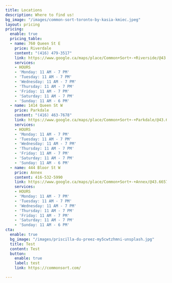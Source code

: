```yaml
---
title: Locations
description: Where to find us!
bg_image: "/images/common-sort-toronto-by-kasia-kmiec.jpeg"
layout: pricing
pricing:
  enable: true
  pricing_table:
  - name: 760 Queen St E
    price: Riverdale
    content: "(416) 479-3517"
    link: https://www.google.ca/maps/place/Common+Sort+-+Riverside/@43.6594573,-79.350097,17z/data=!3m1!4b1!4m5!3m4!1s0x89d4cb6df8a057f5:0xb5f0c01fd88f77ee!8m2!3d43.6594573!4d-79.3479083
    services:
    - HOURS
    - 'Monday: 11 AM - 7 PM'
    - 'Tuesday: 11 AM - 7 PM'
    - 'Wednesday: 11 AM - 7 PM'
    - 'Thursday: 11 AM - 7 PM'
    - 'Friday: 11 AM - 7 PM'
    - 'Saturday: 11 AM - 7 PM'
    - 'Sunday: 11 AM - 6 PM'
  - name: 1414 Queen St W
    price: Parkdale
    content: "(416) 463-7678"
    link: https://www.google.ca/maps/place/Common+Sort+-+Parkdale/@43.6410862,-79.436946,17z/data=!3m1!4b1!4m5!3m4!1s0x882b35adb874ef65:0x4729a18c1fbc04ce!8m2!3d43.6410862!4d-79.4347573
    services:
    - HOURS
    - 'Monday: 11 AM - 7 PM'
    - 'Tuesday: 11 AM - 7 PM'
    - 'Wednesday: 11 AM - 7 PM'
    - 'Thursday: 11 AM - 7 PM'
    - 'Friday: 11 AM - 7 PM'
    - 'Saturday: 11 AM - 7 PM'
    - 'Sunday: 11 AM - 6 PM'
  - name: 444 Bloor St W
    price: Annex
    content: 416-532-5990
    link: https://www.google.ca/maps/place/Common+Sort+-+Annex/@43.6657677,-79.4111137,17z/data=!3m2!4b1!5s0x882b3493fdce118f:0x1cc87884e20aaa4f!4m5!3m4!1s0x882b3493fdc9884d:0xd36b0cffa4b4a878!8m2!3d43.6657677!4d-79.408925
    services:
    - HOURS
    - 'Monday: 11 AM - 7 PM'
    - 'Tuesday: 11 AM - 7 PM'
    - 'Wednesday: 11 AM - 7 PM'
    - 'Thursday: 11 AM - 7 PM'
    - 'Friday: 11 AM - 7 PM'
    - 'Saturday: 11 AM - 7 PM'
    - 'Sunday: 11 AM - 6 PM'
cta:
  enable: true
  bg_image: "/images/priscilla-du-preez-my5cwtzhmni-unsplash.jpg"
  title: Test
  content: Test
  button:
    enable: true
    label: test
    link: https://commonsort.com/

---
```

